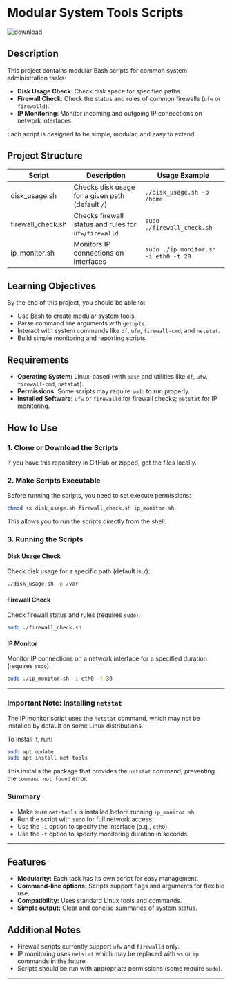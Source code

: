 # Modular System Tools Scripts

![download](https://github.com/user-attachments/assets/8b1878bb-fc14-48fd-ab43-04ec8fc32d94)

## Description

This project contains modular Bash scripts for common system administration tasks:

- **Disk Usage Check**: Check disk space for specified paths.
- **Firewall Check**: Check the status and rules of common firewalls (`ufw` or `firewalld`).
- **IP Monitoring**: Monitor incoming and outgoing IP connections on network interfaces.

Each script is designed to be simple, modular, and easy to extend.

## Project Structure

| Script             | Description                                         | Usage Example                        |
|--------------------|---------------------------------------------------|------------------------------------|
| disk_usage.sh      | Checks disk usage for a given path (default `/`)  | `./disk_usage.sh -p /home`          |
| firewall_check.sh  | Checks firewall status and rules for `ufw`/`firewalld` | `sudo ./firewall_check.sh`          |
| ip_monitor.sh      | Monitors IP connections on interfaces              | `sudo ./ip_monitor.sh -i eth0 -t 20`|

## Learning Objectives

By the end of this project, you should be able to:

* Use Bash to create modular system tools.
* Parse command line arguments with `getopts`.
* Interact with system commands like `df`, `ufw`, `firewall-cmd`, and `netstat`.
* Build simple monitoring and reporting scripts.

## Requirements

* **Operating System:** Linux-based (with `bash` and utilities like `df`, `ufw`, `firewall-cmd`, `netstat`).
* **Permissions:** Some scripts may require `sudo` to run properly.
* **Installed Software:** `ufw` or `firewalld` for firewall checks; `netstat` for IP monitoring.

## How to Use

### 1. Clone or Download the Scripts

If you have this repository in GitHub or zipped, get the files locally.

### 2. Make Scripts Executable

Before running the scripts, you need to set execute permissions:

```bash
chmod +x disk_usage.sh firewall_check.sh ip_monitor.sh
````

This allows you to run the scripts directly from the shell.

### 3. Running the Scripts

#### Disk Usage Check

Check disk usage for a specific path (default is `/`):

```bash
./disk_usage.sh -p /var
```

#### Firewall Check

Check firewall status and rules (requires `sudo`):

```bash
sudo ./firewall_check.sh
```

#### IP Monitor

Monitor IP connections on a network interface for a specified duration (requires `sudo`):

```bash
sudo ./ip_monitor.sh -i eth0 -t 30
```

---

### Important Note: Installing `netstat`

The IP monitor script uses the `netstat` command, which may not be installed by default on some Linux distributions.

To install it, run:

```bash
sudo apt update
sudo apt install net-tools
```

This installs the package that provides the `netstat` command, preventing the `command not found` error.

### Summary

* Make sure `net-tools` is installed before running `ip_monitor.sh`.
* Run the script with `sudo` for full network access.
* Use the `-i` option to specify the interface (e.g., `eth0`).
* Use the `-t` option to specify monitoring duration in seconds.

---

## Features

* **Modularity:** Each task has its own script for easy management.
* **Command-line options:** Scripts support flags and arguments for flexible use.
* **Compatibility:** Uses standard Linux tools and commands.
* **Simple output:** Clear and concise summaries of system status.

## Additional Notes

* Firewall scripts currently support `ufw` and `firewalld` only.
* IP monitoring uses `netstat` which may be replaced with `ss` or `ip` commands in the future.
* Scripts should be run with appropriate permissions (some require `sudo`).

---
